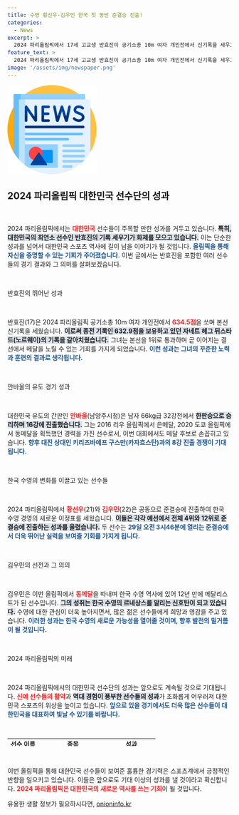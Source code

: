 ```yaml
---
title: 수영 황선우·김우민 한국 첫 동반 준결승 진출!
categories:
  - News
excerpt: >
  2024 파리올림픽에서 17세 고교생 반효진이 공기소총 10m 여자 개인전에서 신기록을 세우고 결선에 진출했다. 한국 유도의 간판 안바울과 수영의 황선우·김우민도 각각 16강과 준결승에 올라 메달에 도전한다!
feature_text: >
  2024 파리올림픽에서 17세 고교생 반효진이 공기소총 10m 여자 개인전에서 신기록을 세우고 결선에 진출했다. 한국 유도의 간판 안바울과 수영의 황선우·김우민도 각각 16강과 준결승에 올라 메달에 도전한다!
image: '/assets/img/newspaper.png'
---
```


<p><img src="/assets/img/newspaper.png" alt="kimp 속보" /></p>

<h2 data-ke-size="size26">2024 파리올림픽 대한민국 선수단의 성과</h2>

<p data-ke-size="size16">&nbsp;</p>

<p>2024 파리올림픽에서는 <b><span style="color: #ee2323;">대한민국</span></b> 선수들이 주목할 만한 성과를 거두고 있습니다. <b><span style="background-color: #21538527;">특히, 대한민국의 최연소 선수인 반효진의 기록 세우기가 화제를 모으고 있습니다.</span></b> 이는 단순한 성과를 넘어서 대한민국 스포츠 역사에 길이 남을 이야기가 될 것입니다. <b><span style="color: #1a5490;">올림픽을 통해 자신을 증명할 수 있는 기회가 주어졌습니다.</span></b> 이번 글에서는 반효진을 포함한 여러 선수들의 경기 결과와 그 의미를 살펴보겠습니다.</p>

<p data-ke-size="size16">&nbsp;</p>

<p>반효진의 뛰어난 성과</p>

<p data-ke-size="size16">&nbsp;</p>

<p>반효진(17)은 2024 파리올림픽 공기소총 10m 여자 개인전에서 <b><span style="color: #ee2323;">634.5점</span></b>을 쏘며 본선 신기록을 세웠습니다. <b><span style="background-color: #21538527;">이로써 종전 기록인 632.9점을 보유하고 있던 자네트 헤그 뒤스타드(노르웨이)의 기록을 갈아치웠습니다.</span></b> 그녀는 본선을 1위로 통과하며 곧 이어지는 결선에서 메달을 노릴 수 있는 기회를 가지게 되었습니다. <b><span style="color: #1a5490;">이런 성과는 그녀의 꾸준한 노력과 훈련의 결과로 생각됩니다.</span></b></p>

<p data-ke-size="size16">&nbsp;</p>

<p>안바울의 유도 경기 성과</p>

<p data-ke-size="size16">&nbsp;</p>

<p>대한민국 유도의 간판인 <b><span style="color: #ee2323;">안바울</span></b>(남양주시청)은 남자 66kg급 32강전에서 <b><span style="background-color: #21538527;">한판승으로 승리하며 16강에 진출했습니다.</span></b> 그는 2016 리우 올림픽에서 은메달, 2020 도쿄 올림픽에서 동메달을 획득했던 경력을 가진 선수로서, 이번 대회에서도 메달 후보로 손꼽히고 있습니다. <b><span style="color: #1a5490;">향후 대진 상대인 키리즈바예프 구스만(카자흐스탄)과의 8강 진출 경쟁이 기대됩니다.</span></b></p>

<p data-ke-size="size16">&nbsp;</p>

<p>한국 수영의 변화를 이끌고 있는 선수들</p>

<p data-ke-size="size16">&nbsp;</p>

<p>2024 파리올림픽에서 <b><span style="color: #ee2323;">황선우</span></b>(21)와 <b><span style="color: #ee2323;">김우민</span></b>(22)은 공동으로 준결승에 진출하여 한국 수영 경영의 새로운 이정표를 세웠습니다. <b><span style="background-color: #21538527;">이들은 각각 예선에서 전체 4위와 12위로 준결승에 진출하는 성과를 올렸습니다.</span></b> 두 선수는 <b><span style="color: #1a5490;">29일 오전 3시46분에 열리는 준결승에서 더욱 뛰어난 실력을 보여줄 기회를 가지게 됩니다.</span></b> </p>

<p data-ke-size="size16">&nbsp;</p>

<p>김우민의 선전과 그 의의</p>

<p data-ke-size="size16">&nbsp;</p>

<p>김우민은 이번 올림픽에서 <b><span style="color: #ee2323;">동메달</span></b>을 따내며 한국 수영 역사에 있어 12년 만에 메달리스트가 된 선수입니다. <b><span style="background-color: #21538527;">그의 성취는 한국 수영의 르네상스를 알리는 신호탄이 되고 있습니다.</span></b> 수영에 대한 관심이 더욱 높아지면서, 많은 젊은 선수들에게 희망과 영감을 주고 있습니다. <b><span style="color: #1a5490;">이러한 성과는 한국 수영의 새로운 가능성을 열어줄 것이며, 향후 발전의 밑거름이 될 것입니다.</span></b></p>

<p data-ke-size="size16">&nbsp;</p>

<p>2024 파리올림픽의 미래</p>

<p data-ke-size="size16">&nbsp;</p>

<p>2024 파리올림픽에서의 대한민국 선수단의 성과는 앞으로도 계속될 것으로 기대됩니다. <b><span style="color: #ee2323;">신예 선수들의 활약</span></b>과 <b><span style="background-color: #21538527;">역대 경험이 풍부한 선수들의 성과</span></b>가 조화롭게 어우러져 대한민국 스포츠의 위상을 높이고 있습니다. <b><span style="color: #1a5490;">앞으로 있을 경기에서도 더욱 많은 선수들이 대한민국을 대표하여 빛날 수 있기를 바랍니다.</span></b></p>

<p data-ke-size="size16">&nbsp;</p>

<table style="width: 100%; border-collapse: collapse; height: 17px;">
<tbody>
<tr>
<td style="text-align: center; height: 17px;"><b>선수 이름</b></td>
<td style="text-align: center; height: 17px;"><b>종목</b></td>
<td style="text-align: center; height: 17px;"><b>성과</b></td>
</tr>
<tr>
<td style="text-align: center; height: 17px;"><b>반효진</b></td>
<td style="text-align: center; height: 17px;"><b>공기소총 10m</b></td>
<td style="text-align: center; height: 17px;"><b>신기록 본선 1위</b></td>
</tr>
<tr>
<td style="text-align: center; height: 17px;"><b>안바울</b></td>
<td style="text-align: center; height: 17px;"><b>유도 66kg급</b></td>
<td style="text-align: center; height: 17px;"><b>32강 한판승</b></td>
</tr>
<tr>
<td style="text-align: center; height: 17px;"><b>황선우</b></td>
<td style="text-align: center; height: 17px;"><b>수영 남자 자유형 200m</b></td>
<td style="text-align: center; height: 17px;"><b>준결승 진출</b></td>
</tr>
<tr>
<td style="text-align: center; height: 17px;"><b>김우민</b></td>
<td style="text-align: center; height: 17px;"><b>수영 남자 자유형 200m</b></td>
<td style="text-align: center; height: 17px;"><b>준결승 진출</b></td>
</tr>
</tbody>
</table>

<p data-ke-size="size16">&nbsp;</p>

<p>이번 올림픽을 통해 대한민국 선수들이 보여준 훌륭한 경기력은 스포츠계에서 긍정적인 반향을 일으키고 있습니다. 이들은 앞으로도 기대 이상의 성과를 낼 것이라고 확신합니다. <b><span style="color: #ee2323;">2024 파리올림픽은 대한민국의 새로운 역사를 쓰는 기회</span></b>이 될 것입니다.</p>
유용한 생활 정보가 필요하시다면, <a href="https://onioninfo.kr" rel="dofollow">onioninfo.kr</a>


